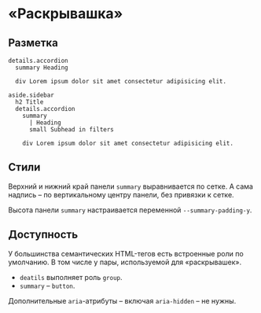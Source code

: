 # «Раскрывашка»

## Разметка

```pug
details.accordion
  summary Heading

  div Lorem ipsum dolor sit amet consectetur adipisicing elit.

aside.sidebar
  h2 Title
  details.accordion
    summary
      | Heading
      small Subhead in filters

    div Lorem ipsum dolor sit amet consectetur adipisicing elit.
```

## Стили

Верхний и нижний край панели `summary` выравнивается по сетке. А сама надпись – по вертикальному центру панели, без привязки к сетке.

Высота панели `summary` настраивается переменной `--summary-padding-y`.

## Доступность

У большинства семантических HTML-тегов есть встроенные роли по умолчанию. В том числе у пары, используемой для «раскрывашек».

- `deatils` выполняет роль `group`.
- `summary` – `button`.

Дополнительные `aria`-атрибуты – включая `aria-hidden` – не нужны.
